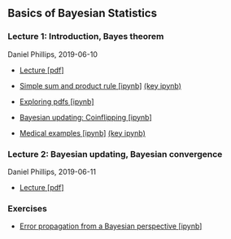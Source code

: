 ## Basics of Bayesian Statistics

### Lecture 1: Introduction, Bayes theorem
Daniel Phillips, 2019-06-10
* [Lecture [pdf]](https://github.com/NuclearTalent/Bayes2019/blob/master/topics/basics-of-bayesian-statistics/TALENT_M1a.pdf)

* [Simple sum and product rule [ipynb]](https://github.com/NuclearTalent/Bayes2019/blob/master/topics/basics-of-bayesian-statistics/simple_sum_product_rule.ipynb) [(key ipynb)](https://github.com/NuclearTalent/Bayes2019/blob/master/topics/basics-of-bayesian-statistics/simple_sum_product_rule_KEY.ipynb)
* [Exploring pdfs [ipynb]](https://github.com/NuclearTalent/Bayes2019/blob/master/topics/basics-of-bayesian-statistics/Exploring_pdfs.ipynb)
* [Bayesian updating: Coinflipping [ipynb]](https://github.com/NuclearTalent/Bayes2019/blob/master/topics/basics-of-bayesian-statistics/Bayesian_updating_coinflip_interactive.ipynb)
* [Medical examples [ipynb]](https://github.com/NuclearTalent/Bayes2019/blob/master/topics/basics-of-bayesian-statistics/medical_example_by_Bayes.ipynb) [(key ipynb)](https://github.com/NuclearTalent/Bayes2019/blob/master/topics/basics-of-bayesian-statistics/medical_example_by_Bayes_KEY.ipynb)


### Lecture 2: Bayesian updating, Bayesian convergence
Daniel Phillips, 2019-06-11
* [Lecture [pdf]](https://github.com/NuclearTalent/Bayes2019/blob/master/topics/basics-of-bayesian-statistics/TALENT_T1a.pdf)

### Exercises
* [Error propagation from a Bayesian perspective [ipynb]](https://github.com/NuclearTalent/Bayes2019/blob/master/topics/basics-of-bayesian-statistics/Error_Propagation.ipynb)
